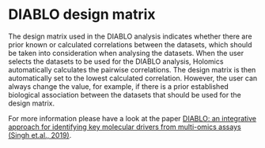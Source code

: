 # DIABLO design matrix

The design matrix used in the DIABLO analysis indicates whether there are prior known or calculated correlations between the datasets, which should be taken into consideration when analysing the datasets. When the user selects the datasets to be used for the DIABLO analysis, Holomics automatically calculates the pairwise correlations. The design matrix is then automatically set to the lowest calculated correlation. However, the user can always change the value, for example, if there is a prior established biological association between the datasets that should be used for the design matrix.

For more information please have a look at the paper <a class='mixOmics-link' href="https://academic.oup.com/bioinformatics/article/35/17/3055/5292387" rel="noreferrer noopener" target="_blank">DIABLO: an integrative approach for identifying key molecular drivers from multi-omics assays (Singh et.al., 2019)</a>.